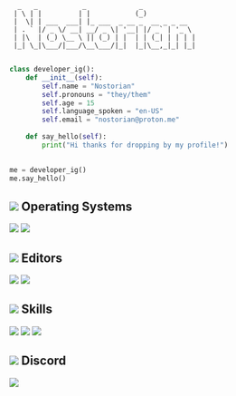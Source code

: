 ```
  _   _           _             _             
 | \ | |         | |           (_)            
 |  \| | ___  ___| |_ ___  _ __ _  __ _ _ __  
 | . ` |/ _ \/ __| __/ _ \| '__| |/ _` | '_ \ 
 | |\  | (_) \__ \ || (_) | |  | | (_| | | | |
 |_| \_|\___/|___/\__\___/|_|  |_|\__,_|_| |_|
                                              
```

```python
class developer_ig():
    def __init__(self):
        self.name = "Nostorian"
        self.pronouns = "they/them"
        self.age = 15
        self.language_spoken = "en-US"
        self.email = "nostorian@proton.me"
       
    def say_hello(self):
        print("Hi thanks for dropping by my profile!")
        

me = developer_ig()
me.say_hello()
```

## ![](https://cdn.discordapp.com/emojis/955063484796792872.webp?size=32&quality=lossless) Operating Systems

![](https://img.shields.io/badge/Ubuntu-E95420?style=for-the-badge&logo=ubuntu&logoColor=white)
![](https://img.shields.io/badge/Windows-0078D6?style=for-the-badge&logo=windows&logoColor=white)

## ![](https://cdn.discordapp.com/emojis/939564463550500874.webp?size=32&quality=lossless) Editors

![](https://img.shields.io/badge/Notepad++-90E59A.svg?style=for-the-badge&logo=notepad%2B%2B&logoColor=black)
![](https://img.shields.io/badge/Visual_Studio_Code-0078D4?style=for-the-badge&logo=visual%20studio%20code&logoColor=white)

## ![](https://cdn.discordapp.com/emojis/744344773229543495.webp?size=32&quality=lossless) Skills

![](https://img.shields.io/badge/HTML-239120?style=for-the-badge&logo=html5&logoColor=white)
![](https://img.shields.io/badge/MongoDB-4EA94B?style=for-the-badge&logo=mongodb&logoColor=white)
![](https://img.shields.io/badge/Python-3776AB?style=for-the-badge&logo=python&logoColor=white)

## ![](https://cdn.discordapp.com/emojis/936723374644789370.webp?size=32&quality=lossless) Discord

<a href="https://discord.com/users/936974345773920297" target="_blank"> <img src="https://discord.c99.nl/widget/theme-2/936974345773920297.png"/></a>
